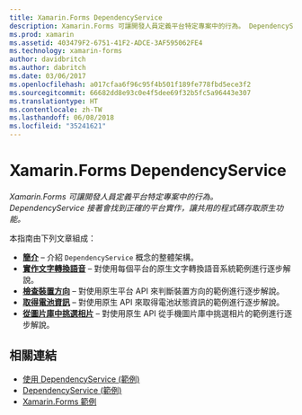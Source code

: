 ```yaml
---
title: Xamarin.Forms DependencyService
description: Xamarin.Forms 可讓開發人員定義平台特定專案中的行為。 DependencyService 接著會找到正確的平台實作，讓共用的程式碼存取原生功能。
ms.prod: xamarin
ms.assetid: 403479F2-6751-41F2-ADCE-3AF595062FE4
ms.technology: xamarin-forms
author: davidbritch
ms.author: dabritch
ms.date: 03/06/2017
ms.openlocfilehash: a017cfaa6f96c95f4b501f189fe778fbd5ece3f2
ms.sourcegitcommit: 66682dd8e93c0e4f5dee69f32b5fc5a96443e307
ms.translationtype: HT
ms.contentlocale: zh-TW
ms.lasthandoff: 06/08/2018
ms.locfileid: "35241621"
---
```

# <a name="xamarinforms-dependencyservice"></a>Xamarin.Forms DependencyService

_Xamarin.Forms 可讓開發人員定義平台特定專案中的行為。DependencyService 接著會找到正確的平台實作，讓共用的程式碼存取原生功能。_

本指南由下列文章組成：

- **[簡介](introduction.md)** &ndash; 介紹 `DependencyService` 概念的整體架構。
- **[實作文字轉換語音](text-to-speech.md)** &ndash; 對使用每個平台的原生文字轉換語音系統範例進行逐步解說。
- **[檢查裝置方向](device-orientation.md)** &ndash; 對使用原生平台 API 來判斷裝置方向的範例進行逐步解說。
- **[取得電池資訊](battery-info.md)** &ndash; 對使用原生 API 來取得電池狀態資訊的範例進行逐步解說。
- **[從圖片庫中挑選相片](photo-picker.md)** &ndash; 對使用原生 API 從手機圖片庫中挑選相片的範例進行逐步解說。


## <a name="related-links"></a>相關連結

- [使用 DependencyService (範例)](https://developer.xamarin.com/samples/UsingDependencyService)
- [DependencyService (範例)](https://developer.xamarin.com/samples/xamarin-forms/DependencyService/DependencyServiceSample)
- [Xamarin.Forms 範例](https://github.com/xamarin/xamarin-forms-samples)
